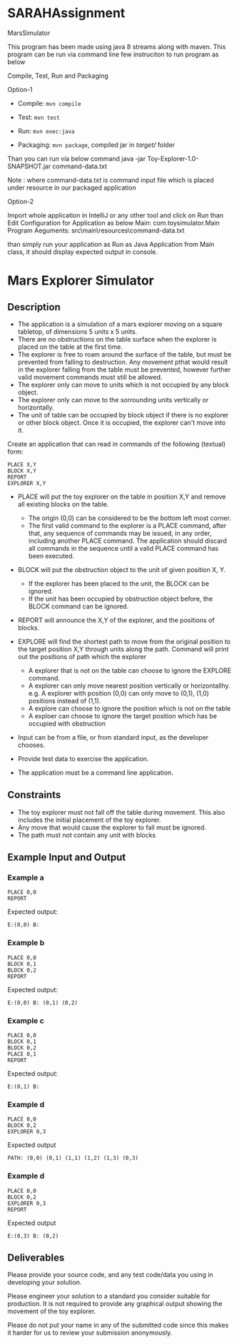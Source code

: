 # SARAHAssignment
MarsSimulator

This program has been made using java 8 streams along with maven.
This program can be run via command line few instruciton to run program as below

Compile, Test, Run and Packaging

Option-1

- Compile: `mvn compile`

- Test: `mvn test`

- Run: `mvn exec:java`

- Packaging: `mvn package`, compiled jar in *target/* folder

Than you can run via below command
java -jar Toy-Explorer-1.0-SNAPSHOT.jar command-data.txt

Note : where command-data.txt is command input file which is placed under resource in our packaged application

Option-2

Import whole application in IntelliJ or any other tool
and click on Run than  Edit Configuration for Application as below
Main: com.toysimulator.Main
Program Aeguments: src\main\resources\command-data.txt

than simply run your application as Run as Java Application from Main class, it should display expected output in console.





Mars Explorer Simulator
===================

Description
-----------

- The application is a simulation of a mars explorer moving on a square tabletop,
  of dimensions 5 units x 5 units.
- There are no obstructions on the table surface when the explorer is placed on 
    the table at the first time.
- The explorer is free to roam around the surface of the table, but must be
  prevented from falling to destruction. Any movement pthat would result in the
  explorer falling from the table must be prevented, however further valid
  movement commands must still be allowed.
- The explorer only can move to units which is not occupied by any block object.
- The explorer only can move to the sorrounding units vertically or horizontally.
- The unit of table can be occupied by block object if there is no explorer or 
    other block object. Once it is occupied, the explorer can't move into it.

Create an application that can read in commands of the following (textual) form:

    PLACE X,Y
    BLOCK X,Y
    REPORT
    EXPLORER X,Y

- PLACE will put the toy explorer on the table in position X,Y and remove all 
    existing blocks on the table.
    - The origin (0,0) can be considered to be the bottom left most corner. 
    - The first valid command to the explorer is a PLACE command, after that, any
    sequence of commands may be issued, in any order, including another PLACE
    command. The application should discard all commands in the sequence until
    a valid PLACE command has been executed.

- BLOCK will put the obstruction object to the unit of given position X, Y. 
    - If the explorer has been placed to the unit, the BLOCK can be ignored. 
    - If the unit has been occupied by obstruction object before, the BLOCK 
        command can be ignored.

- REPORT will announce the X,Y of the explorer, and the positions of blocks.

- EXPLORE will find the shortest path to move from the original position 
    to the target position X,Y through units along the path. Command will 
    print out the positions of path which the explorer 
    - A explorer that is not on the table can choose to ignore the EXPLORE command.
    - A explorer can only move nearest position vertically or horizontallhy. e.g. 
        A explorer with position (0,0) can only move to (0,1), (1,0) positions instead of (1,1).
    - A explore can choose to ignore the position which is not on the table
    - A exploer can choose to ignore the target position which has be occupied 
        with obstruction

- Input can be from a file, or from standard input, as the developer chooses.
- Provide test data to exercise the application.
- The application must be a command line application.

Constraints
-----------

- The toy explorer must not fall off the table during movement. This also
  includes the initial placement of the toy explorer.
- Any move that would cause the explorer to fall must be ignored.
- The path must not contain any unit with blocks  

Example Input and Output
------------------------

### Example a

    PLACE 0,0
    REPORT

Expected output:

    E:(0,0) B: 

### Example b

    PLACE 0,0
    BLOCK 0,1
    BLOCK 0,2
    REPORT 

Expected output:

    E:(0,0) B: (0,1) (0,2)

### Example c

    PLACE 0,0
    BLOCK 0,1
    BLOCK 0,2
    PLACE 0,1
    REPORT

Expected output:

    E:(0,1) B: 

### Example d

    PLACE 0,0
    BLOCK 0,2
    EXPLORER 0,3

Expected output

    PATH: (0,0) (0,1) (1,1) (1,2) (1,3) (0,3)


### Example d

    PLACE 0,0
    BLOCK 0,2
    EXPLORER 0,3
    REPORT 

Expected output

    E:(0,3) B: (0,2)


Deliverables
------------

Please provide your source code, and any test code/data you using in
developing your solution.

Please engineer your solution to a standard you consider suitable for
production. It is not required to provide any graphical output showing the
movement of the toy explorer.

Please do not put your name in any of the submitted code since this makes 
it harder for us to review your submission anonymously.







